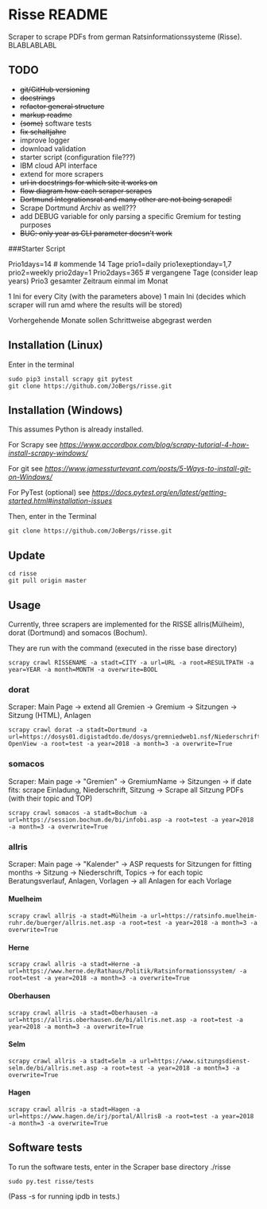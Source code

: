 # Risse README

Scraper to scrape PDFs from german Ratsinformationssysteme (Risse).
BLABLABLABL

## TODO

* ~~git/GitHub versioning~~
* ~~docstrings~~
* ~~refactor general structure~~
* ~~markup readme~~
* ~~(some)~~ software tests
* ~~fix schaltjahre~~
* improve logger
* download validation
* starter script (configuration file???)
* IBM cloud API interface
* extend for more scrapers
* ~~url in docstrings for which site it works on~~
* ~~flow diagram how each scraper scrapes~~
* ~~Dortmund Integrationsrat and many other are not being scraped!~~
* Scrape Dortmund Archiv as well???
* add DEBUG variable for only parsing a specific Gremium for testing purposes
* ~~BUG: only year as CLI parameter doesn't work~~

###Starter Script

Prio1days=14  # kommende 14 Tage
prio1=daily
prio1exeptionday=1,7
prio2=weekly
prio2day=1
Prio2days=365  # vergangene Tage (consider leap years)
Prio3 gesamter Zeitraum einmal im Monat

1 Ini for every City (with the parameters above)
1 main Ini (decides which scraper will run amd where the results will be stored)

Vorhergehende Monate sollen Schrittweise abgegrast werden


## Installation (Linux)
Enter in the terminal
```
sudo pip3 install scrapy git pytest
git clone https://github.com/JoBergs/risse.git
```

## Installation (Windows)
This assumes Python is already installed.

For Scrapy see
*https://www.accordbox.com/blog/scrapy-tutorial-4-how-install-scrapy-windows/*

For git see
*https://www.jamessturtevant.com/posts/5-Ways-to-install-git-on-Windows/*

For PyTest (optional) see
*https://docs.pytest.org/en/latest/getting-started.html#installation-issues*

Then, enter in the Terminal
```
git clone https://github.com/JoBergs/risse.git
```

## Update
```
cd risse
git pull origin master
```


## Usage

Currently, three scrapers are implemented for the RISSE allris(Mülheim), dorat (Dortmund) and somacos (Bochum).

They are run with the command (executed in the risse base directory)
```
scrapy crawl RISSENAME -a stadt=CITY -a url=URL -a root=RESULTPATH -a year=YEAR -a month=MONTH -a overwrite=BOOL
```

### dorat
Scraper:
Main Page -> extend all Gremien -> Gremium -> Sitzungen -> Sitzung (HTML), Anlagen
```
scrapy crawl dorat -a stadt=Dortmund -a url=https://dosys01.digistadtdo.de/dosys/gremniedweb1.nsf/NiederschriftenWeb?OpenView -a root=test -a year=2018 -a month=3 -a overwrite=True
```

### somacos
Scraper:
Main page -> "Gremien" -> GremiumName -> Sitzungen -> if date fits: scrape Einladung, Niederschrift,  Sitzung -> Scrape all Sitzung PDFs (with their topic and TOP)

```
scrapy crawl somacos -a stadt=Bochum -a url=https://session.bochum.de/bi/infobi.asp -a root=test -a year=2018 -a month=3 -a overwrite=True
```

### allris

Scraper:
Main page -> "Kalender" -> ASP requests for Sitzungen for fitting months -> Sitzung -> Niederschrift, Topics -> for each topic Beratungsverlauf, Anlagen, Vorlagen ->  all Anlagen for each Vorlage

#### Muelheim
```
scrapy crawl allris -a stadt=Mülheim -a url=https://ratsinfo.muelheim-ruhr.de/buerger/allris.net.asp -a root=test -a year=2018 -a month=3 -a overwrite=True
```

#### Herne
```
scrapy crawl allris -a stadt=Herne -a url=https://www.herne.de/Rathaus/Politik/Ratsinformationssystem/ -a root=test -a year=2018 -a month=3 -a overwrite=True
```

#### Oberhausen
```
scrapy crawl allris -a stadt=Oberhausen -a url=https://allris.oberhausen.de/bi/allris.net.asp -a root=test -a year=2018 -a month=3 -a overwrite=True
```

#### Selm
```
scrapy crawl allris -a stadt=Selm -a url=https://www.sitzungsdienst-selm.de/bi/allris.net.asp -a root=test -a year=2018 -a month=3 -a overwrite=True
```

#### Hagen
```
scrapy crawl allris -a stadt=Hagen -a url=https://www.hagen.de/irj/portal/AllrisB -a root=test -a year=2018 -a month=3 -a overwrite=True
```



## Software tests

To run the software tests, enter in the Scraper base directory ./risse
```
sudo py.test risse/tests
```
(Pass -s for running ipdb in tests.)